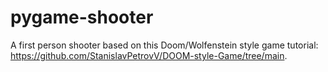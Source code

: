 # pygame-shooter
 
A first person shooter based on this Doom/Wolfenstein style game tutorial: https://github.com/StanislavPetrovV/DOOM-style-Game/tree/main. 
